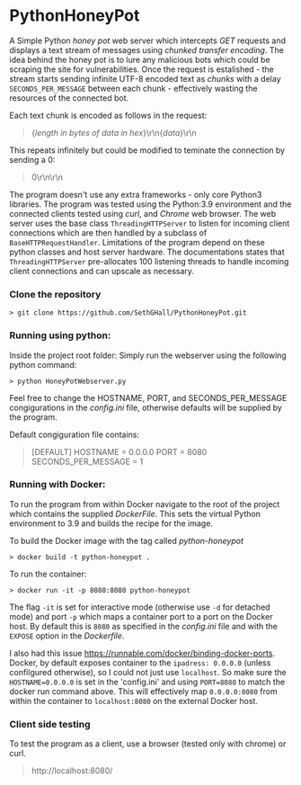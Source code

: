# PythonHoneyPot
A Simple Python *honey pot* web server which intercepts *GET* requests and displays a text stream of messages using *chunked transfer encoding*. The idea behind the honey pot is to lure any malicious bots which could be scraping the site for vulnerabilities. Once the request is estalished - the stream starts sending infinite UTF-8 encoded text as *chunks* with a delay `SECONDS_PER_MESSAGE` between each chunk - effectively wasting the resources of the connected bot. 

Each text chunk is encoded as follows in the request:
>{*length in bytes of data in hex*}\r\n{*data*}\r\n

This repeats infinitely but could be modified to teminate the connection by sending a 0:
>0\r\n\r\n

The program doesn't use any extra frameworks - only core Python3 libraries. The program was tested using the Python:3.9 environment and the connected clients tested using *curl*, and *Chrome* web browser. The web server uses the base class `ThreadingHTTPServer` to listen for incoming client connections which are then handled by a subclass of `BaseHTTPRequestHandler`. Limitations of the program depend on these python classes and host server hardware. The documentations states that `ThreadingHTTPServer` pre-allocates 100 listening threads to handle incoming client connections and can upscale as necessary. 

### Clone the repository
```
> git clone https://github.com/SethGHall/PythonHoneyPot.git
```

### Running using python: 
Inside the project root folder: Simply run the webserver using the following python command: 
```
> python HoneyPotWebserver.py  
```

Feel free to change the HOSTNAME, PORT, and SECONDS_PER_MESSAGE congigurations in the *config.ini* file, otherwise defaults will be supplied by the program. 

Default congiguration file contains:
>[DEFAULT]
>HOSTNAME = 0.0.0.0
>PORT = 8080
>SECONDS_PER_MESSAGE = 1

### Running with Docker:
To run the program from within Docker navigate to the root of the project which contains the supplied *DockerFile*. This sets the virtual Python environment to 3.9 and builds the recipe for the image.

To build the Docker image with the tag called *python-honeypot*
```
> docker build -t python-honeypot .
```

To run the container: 
```
> docker run -it -p 8080:8080 python-honeypot 
```
The flag `-it` is set for interactive mode (otherwise use `-d` for detached mode) and port `-p` which maps a container port to a port on the Docker host. By default this is `8080` as specified in the *config.ini* file and with the `EXPOSE` option in the *Dockerfile*. 

I also had this issue https://runnable.com/docker/binding-docker-ports. Docker, by default exposes container to the `ipadress: 0.0.0.0` (unless confilgured otherwise), so I could not just use `localhost`. So make sure the `HOSTNAME=0.0.0.0` is set in the 'config.ini' and using `PORT=8080` to match the docker run command above. This will effectively map `0.0.0.0:8080` from within the container to `localhost:8080` on the external Docker host.

### Client side testing
To test the program as a client, use a browser (tested only with chrome) or curl. 
> http://localhost:8080/
